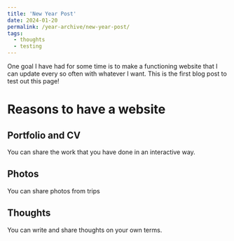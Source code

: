 ```yaml
---
title: 'New Year Post'
date: 2024-01-20
permalink: /year-archive/new-year-post/
tags:
  - thoughts
  - testing
---
```


One goal I have had for some time is to make a functioning website that I can update every so often with whatever I want. This is the first blog post to test out this page!

Reasons to have a website
======

Portfolio and CV
------
You can share the work that you have done in an interactive way.

Photos
------
You can share photos from trips

Thoughts
------
You can write and share thoughts on your own terms.